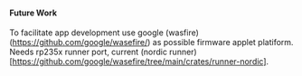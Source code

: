 #### Future Work

To facilitate app development use google (wasfire)(https://github.com/google/wasefire/) as possible firmware applet platiform.
Needs rp235x runner port, current (nordic runner)[https://github.com/google/wasefire/tree/main/crates/runner-nordic].

